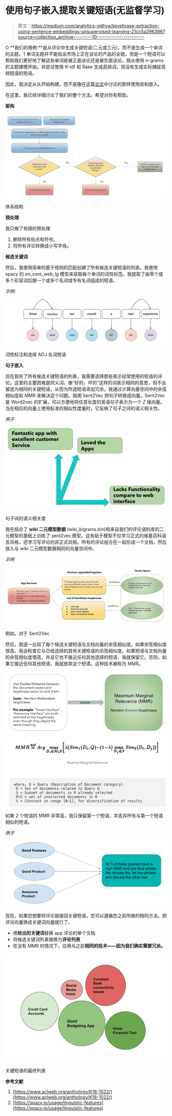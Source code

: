 # 使用句子嵌入提取关键短语(无监督学习)

> 原文：<https://medium.com/analytics-vidhya/keyphrase-extraction-using-sentence-embeddings-unsupervised-learning-21cc5a296396?source=collection_archive---------10----------------------->

O **我们的用例:**是从评论中生成关键短语(二元或三元)，而不是生成一个单词的主题。1 单词主题并不能给出市场上正在谈论的产品的全貌，但是一个短语可以帮助我们更好地了解这些单词是被正面谈论还是被负面谈论。我从使用 n-grams 的主题建模开始，并尝试使用 tf-idf 和 Rake 生成高频词，但没有生成实际捕捉高频短语的短语。

因此，我决定从头开始构建，而不是像在这篇[论文](https://arxiv.org/pdf/1801.04470.pdf)中讨论的那样使用库和嵌入。

在这里，我已经详细讨论了我们的整个方法。希望对你有帮助。

**架构**

![](img/97b6446d172b03c3eb3dc47d55029f52.png)

体系结构

**预处理**

我只做了有限的预处理

1.  删除所有标点和符号。
2.  将所有评论转换成小写字母。

**候选关键词**

然后，我使用简单的基于规则的匹配创建了所有候选关键短语的列表。我使用 spacy 的 *en_core_web_lg* 模型来获取每个单词的词性标签。我提取了由零个或多个形容词后跟一个或多个名词或专有名词组成的短语。

*示例*:

![](img/0008b33fa3f985c6126335d1d89116d1.png)

词性标注和选择 ADJ 名词短语

**句子嵌入**

现在我有了所有候选关键短语的列表，我需要选择那些表示经常使用的短语的评论。这里的主要困难是同义词。像“好的，坏的”这样的词表示相同的意思，但不会被选为相同的关键短语，从而为所选短语添加冗余。我通过计算向量空间中的余弦相似度和 MMR 来解决这个问题。我用 Sent2Vec 把句子转换成向量。Sent2Vec 是 Word2vec 的扩展，可以方便地将任意长度的英语句子表示为一个 *Z* 维向量。当在相应的向量上使用标准的相似性度量时，它反映了句子之间的语义相关性。

*例子*

![](img/8117eb631f41971978588aa2f89f3e47.png)

句子间的语义相关度

我在结合了 **wiki 二元模型数据** (wiki_bigrams.bin)和来自我们的评论语料库的二元模型的基础上训练了 sent2vec 模型。这有助于模型不仅学习正式的维基百科语言风格，还学习写评论的非正式风格。所有的评论组合在一起形成一个文档，然后放入与 wiki 二元模型数据相同的向量空间中。

*示例*

![](img/2bc516d6fbcc1a24d73cf8ceed047572.png)

例如，对于 Sent2Vec

然后，我逐一比较了每个候选关键短语与文档向量的余弦相似度。如果余弦相似度很高，我会检查它与已经选择的其他关键短语的余弦相似度。如果短语与文档向量的余弦相似度很高，并且它也不接近任何其他选择的短语，我就保留它。否则，如果它接近任何其他短语，我就放弃这个短语。这种技术被称为 MMR。

![](img/e0a72dbfe8a83237521b94a2f83122d2.png)![](img/04e9cbec144ad4948c5dc78f4d1d0d99.png)

如果 2 个短语的 MMR 非常高，我只保留第一个短语，并丢弃所有与第一个短语相似的短语。

*例子*

![](img/c51cdf8960ca181bba7ac73333d58fee.png)

现在，如果您想要将评论链接回关键短语，您可以遵循您之前所做的相同方法。把评论向量换成关键词向量就行了。

*   用**给出的关键词**替换 app 评论的单个文档
*   将候选关键词列表替换为**评论列表**
*   在没有 MMR 的情况下，应用与之前**相同的技术——因为我们确实需要冗余。**

![](img/91b0bcdf3b3e0872e3d6bffdd8e8c872.png)

关键短语的最终列表

**参考文献**

1.  [https://www.aclweb.org/anthology/K18-1022/](https://www.aclweb.org/anthology/K18-1022/)
2.  [https://spacy.io/usage/linguistic-features](https://spacy.io/usage/linguistic-features)